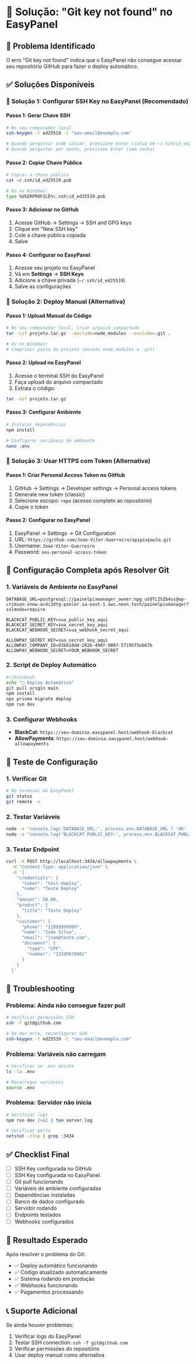 # 🔑 Solução: "Git key not found" no EasyPanel

## 🚨 **Problema Identificado**
O erro "Git key not found" indica que o EasyPanel não consegue acessar seu repositório GitHub para fazer o deploy automático.

## ✅ **Soluções Disponíveis**

### 🎯 **Solução 1: Configurar SSH Key no EasyPanel (Recomendado)**

#### **Passo 1: Gerar Chave SSH**
```bash
# No seu computador local
ssh-keygen -t ed25519 -C "seu-email@exemplo.com"

# Quando perguntar onde salvar, pressione Enter (salva em ~/.ssh/id_ed25519)
# Quando perguntar por senha, pressione Enter (sem senha)
```

#### **Passo 2: Copiar Chave Pública**
```bash
# Copiar a chave pública
cat ~/.ssh/id_ed25519.pub

# Ou no Windows:
type %USERPROFILE%\.ssh\id_ed25519.pub
```

#### **Passo 3: Adicionar no GitHub**
1. Acesse GitHub → Settings → SSH and GPG keys
2. Clique em "New SSH key"
3. Cole a chave pública copiada
4. Salve

#### **Passo 4: Configurar no EasyPanel**
1. Acesse seu projeto no EasyPanel
2. Vá em **Settings** → **SSH Keys**
3. Adicione a chave privada (`~/.ssh/id_ed25519`)
4. Salve as configurações

### 🎯 **Solução 2: Deploy Manual (Alternativa)**

#### **Passo 1: Upload Manual do Código**
```bash
# No seu computador local, criar arquivo compactado
tar -czf projeto.tar.gz --exclude=node_modules --exclude=.git .

# Ou no Windows:
# Comprimir pasta do projeto (exceto node_modules e .git)
```

#### **Passo 2: Upload no EasyPanel**
1. Acesse o terminal SSH do EasyPanel
2. Faça upload do arquivo compactado
3. Extraia o código:
```bash
tar -xzf projeto.tar.gz
```

#### **Passo 3: Configurar Ambiente**
```bash
# Instalar dependências
npm install

# Configurar variáveis de ambiente
nano .env
```

### 🎯 **Solução 3: Usar HTTPS com Token (Alternativa)**

#### **Passo 1: Criar Personal Access Token no GitHub**
1. GitHub → Settings → Developer settings → Personal access tokens
2. Generate new token (classic)
3. Selecione escopo: `repo` (acesso completo ao repositório)
4. Copie o token

#### **Passo 2: Configurar no EasyPanel**
1. EasyPanel → Settings → Git Configuration
2. URL: `https://github.com/Joao-Vitor-Guerreiro/apipixpaulo.git`
3. Username: `Joao-Vitor-Guerreiro`
4. Password: `seu-personal-access-token`

## 🔧 **Configuração Completa após Resolver Git**

### **1. Variáveis de Ambiente no EasyPanel**
```env
DATABASE_URL=postgresql://painelpixmanager_owner:npg_ut0TLISZb4sc@ep-crimson-snow-ac4i3dtg-pooler.sa-east-1.aws.neon.tech/painelpixmanager?sslmode=require

BLACKCAT_PUBLIC_KEY=sua_public_key_aqui
BLACKCAT_SECRET_KEY=sua_secret_key_aqui
BLACKCAT_WEBHOOK_SECRET=sua_webhook_secret_aqui

ALLOWPAY_SECRET_KEY=sua_secret_key_aqui
ALLOWPAY_COMPANY_ID=93b610dd-202b-498f-9007-57195f5eb67b
ALLOWPAY_WEBHOOK_SECRET=YOUR_WEBHOOK_SECRET
```

### **2. Script de Deploy Automático**
```bash
#!/bin/bash
echo "🚀 Deploy Automático"
git pull origin main
npm install
npx prisma migrate deploy
npm run dev
```

### **3. Configurar Webhooks**
- **BlackCat**: `https://seu-dominio.easypanel.host/webhook-blackcat`
- **AllowPayments**: `https://seu-dominio.easypanel.host/webhook-allowpayments`

## 🧪 **Teste de Configuração**

### **1. Verificar Git**
```bash
# No terminal do EasyPanel
git status
git remote -v
```

### **2. Testar Variáveis**
```bash
node -e "console.log('DATABASE_URL:', process.env.DATABASE_URL ? 'OK' : 'ERRO')"
node -e "console.log('BLACKCAT_PUBLIC_KEY:', process.env.BLACKCAT_PUBLIC_KEY ? 'OK' : 'ERRO')"
```

### **3. Testar Endpoint**
```bash
curl -X POST http://localhost:3434/allowpayments \
  -H "Content-Type: application/json" \
  -d '{
    "credentials": {
      "token": "test-deploy",
      "name": "Teste Deploy"
    },
    "amount": 50.00,
    "product": {
      "title": "Teste Deploy"
    },
    "customer": {
      "phone": "11999999999",
      "name": "João Silva",
      "email": "joao@teste.com",
      "document": {
        "type": "CPF",
        "number": "12345678901"
      }
    }
  }'
```

## 🚨 **Troubleshooting**

### **Problema: Ainda não consegue fazer pull**
```bash
# Verificar permissões SSH
ssh -T git@github.com

# Se der erro, reconfigurar SSH
ssh-keygen -t ed25519 -C "seu-email@exemplo.com"
```

### **Problema: Variáveis não carregam**
```bash
# Verificar se .env existe
ls -la .env

# Recarregar variáveis
source .env
```

### **Problema: Servidor não inicia**
```bash
# Verificar logs
npm run dev 2>&1 | tee server.log

# Verificar porta
netstat -tlnp | grep :3434
```

## ✅ **Checklist Final**

- [ ] SSH Key configurada no GitHub
- [ ] SSH Key configurada no EasyPanel
- [ ] Git pull funcionando
- [ ] Variáveis de ambiente configuradas
- [ ] Dependências instaladas
- [ ] Banco de dados configurado
- [ ] Servidor rodando
- [ ] Endpoints testados
- [ ] Webhooks configurados

## 🎯 **Resultado Esperado**

Após resolver o problema do Git:
- ✅ Deploy automático funcionando
- ✅ Código atualizado automaticamente
- ✅ Sistema rodando em produção
- ✅ Webhooks funcionando
- ✅ Pagamentos processando

## 📞 **Suporte Adicional**

Se ainda houver problemas:
1. Verificar logs do EasyPanel
2. Testar SSH connection: `ssh -T git@github.com`
3. Verificar permissões do repositório
4. Usar deploy manual como alternativa
